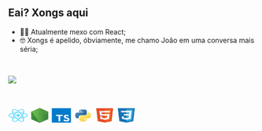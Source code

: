 ## Eai? Xongs aqui

- 👨‍💻 Atualmente mexo com React;
- 🤓 Xongs é apelido, óbviamente, me chamo João em uma conversa mais séria;

##

<div>
  <a href="https://xongs08.github.io/zacchello">
    <!--<img height="180em" src="https://github-readme-stats.vercel.app/api?username=xongs08&show_icons=true&theme=highcontrast"/>-->
    <br>
    <img height="180em" src="https://github-readme-stats.vercel.app/api/top-langs/?username=xongs08&layout=compact&langs_count=16&theme=highcontrast"/>
  </a>
</div>

  ##

<div style="display: inline_block"><br>
  <img align="center" alt="React" height="30" width="40" src="https://raw.githubusercontent.com/devicons/devicon/master/icons/react/react-original.svg">
  <img align="center" alt="Node" height="30" width="40" src="https://raw.githubusercontent.com/devicons/devicon/master/icons/nodejs/nodejs-original.svg">
  <img align="center" alt="Ts" height="30" width="40" src="https://raw.githubusercontent.com/devicons/devicon/master/icons/typescript/typescript-original.svg">
  <img align="center" alt="Python" height="30" width="40" src="https://raw.githubusercontent.com/devicons/devicon/master/icons/python/python-original.svg">
  <img align="center" alt="HTML" height="30" width="40" src="https://raw.githubusercontent.com/devicons/devicon/master/icons/html5/html5-original.svg">
  <img align="center" alt="CSS" height="30" width="40" src="https://raw.githubusercontent.com/devicons/devicon/master/icons/css3/css3-original.svg">
</div>
